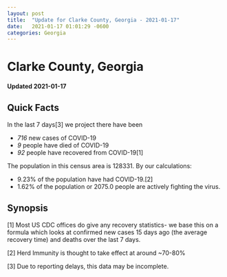```yaml
---
layout: post
title:  "Update for Clarke County, Georgia - 2021-01-17"
date:   2021-01-17 01:01:29 -0600
categories: Georgia
---
```


# Clarke County, Georgia
#### Updated 2021-01-17

## Quick Facts

In the last 7 days[3] we project there have been
- *716* new cases of COVID-19
- *9* people have died of COVID-19
- *92* people have recovered from COVID-19[1]

The population in this census area is 128331. By our calculations:
- 9.23% of the population have had COVID-19.[2]
- 1.62% of the population or 2075.0 people are actively fighting the virus.

## Synopsis




[1] Most US CDC offices do give any recovery statistics- we base this on a formula which looks at confirmed new cases
15 days ago (the average recovery time) and deaths over the last 7 days.

[2] Herd Immunity is thought to take effect at around ~70-80%

[3] Due to reporting delays, this data may be incomplete.
 
    
